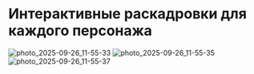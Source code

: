 # Интерактивные раскадровки для каждого персонажа
![photo_2025-09-26_11-55-33](https://github.com/user-attachments/assets/81473f8d-1f09-43a0-a924-acf9ca63d1c3)
![photo_2025-09-26_11-55-35](https://github.com/user-attachments/assets/f3a09a77-3204-40df-a567-1445b44f013f)
![photo_2025-09-26_11-55-37](https://github.com/user-attachments/assets/b8cc1d0a-b98f-4b47-a765-511c7e8bf44e)

